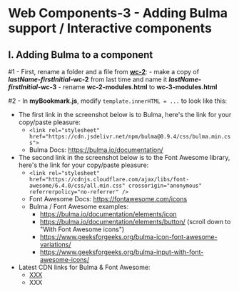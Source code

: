 # Web Components-3 - Adding Bulma support / Interactive components

## I. Adding Bulma to a component


#1 - First, rename a folder and a file from [**wc-2**](./wc-2.md):
    - make a copy of ***lastName*-*firstInitial*-wc-2** from last time and name it ***lastName*-*firstInitial*-wc-3**
    - rename **wc-2-modules.html** to **wc-3-modules.html**
    
    
#2 - In **myBookmark.js**, modify `template.innerHTML = ...` to look like this:

- The first link in the screenshot below is to Bulma, here's the link for your copy/paste pleasure: 
  - `<link rel="stylesheet" href="https://cdn.jsdelivr.net/npm/bulma@0.9.4/css/bulma.min.css">`
  - Bulma Docs: https://bulma.io/documentation/
- The second link in the screenshot below is to the Font Awesome library, here's the link for your copy/paste pleasure:
  - `<link rel="stylesheet" href="https://cdnjs.cloudflare.com/ajax/libs/font-awesome/6.4.0/css/all.min.css" crossorigin="anonymous" referrerpolicy="no-referrer" />`
  - Font Awesome Docs: https://fontawesome.com/icons
  - Bulma / Font Awesome examples:
    - https://bulma.io/documentation/elements/icon
    - https://bulma.io/documentation/elements/button/ (scroll down to "With Font Awesome icons")
    - https://www.geeksforgeeks.org/bulma-icon-font-awesome-variations/
    - https://www.geeksforgeeks.org/bulma-input-with-font-awesome-icons/
- Latest CDN links for Bulma & Font Awesome:
  - [XXX](https://cdnjs.com/libraries/bulma)
  - XXX
